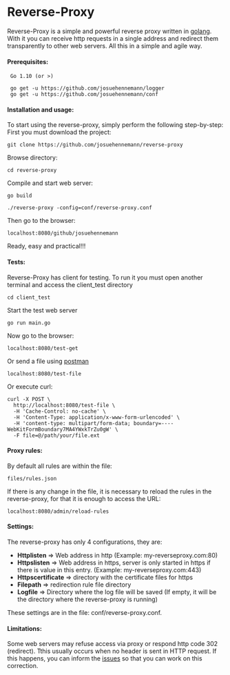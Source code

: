 # Reverse-Proxy

Reverse-Proxy is a simple and powerful reverse proxy written in [golang](https://golang.org/).
With it you can receive http requests in a single address and redirect them transparently to other web servers. All this in a simple and agile way.

#### Prerequisites:
     Go 1.10 (or >)

     go get -u https://github.com/josuehennemann/logger
     go get -u https://github.com/josuehennemann/conf


#### Installation and usage:
To start using the reverse-proxy, simply perform the following step-by-step: 
First you must download the project:

	git clone https://github.com/josuehennemann/reverse-proxy

Browse directory:
   
	cd reverse-proxy

Compile and start web server:

	go build
	
    ./reverse-proxy -config=conf/reverse-proxy.conf

Then go to the browser:

	localhost:8080/github/josuehennemann

Ready, easy and practical!!!

#### Tests:
  Reverse-Proxy has client for testing. To run it you must open another terminal and access the client_test directory

    cd client_test
   
   Start the test web server
   
   	go run main.go

Now go to the browser:

    localhost:8080/test-get

Or send a file using [postman](https://www.getpostman.com/)
    
    localhost:8080/test-file
Or execute curl:
```
curl -X POST \
  http://localhost:8080/test-file \
  -H 'Cache-Control: no-cache' \
  -H 'Content-Type: application/x-www-form-urlencoded' \
  -H 'content-type: multipart/form-data; boundary=----WebKitFormBoundary7MA4YWxkTrZu0gW' \
  -F file=@/path/your/file.ext
```
#### Proxy rules:

By default all rules are within the file:

	files/rules.json

If there is any change in the file, it is necessary to reload the rules in the reverse-proxy, for that it is enough to access the URL:
    
    localhost:8080/admin/reload-rules

#### Settings:
The reverse-proxy has only 4 configurations, they are:
- **Httplisten** => Web address in http (Example: my-reverseproxy.com:80)
- **Httpslisten** => Web address in https, server is only started in https if there is value in this entry. (Example: my-reverseproxy.com:443)
- **Httpscertificate** => directory with the certificate files for https
- **Filepath** => redirection rule file directory
- **Logfile** => Directory where the log file will be saved (If empty, it will be the directory where the reverse-proxy is running)

These settings are in the file: conf/reverse-proxy.conf.


#### Limitations:
Some web servers may refuse access via proxy or respond http code 302 (redirect). Tthis usually occurs when no header is sent in HTTP request. If this happens, you can inform the [issues](https://github.com/josuehennemann/reverse-proxy/issues) so that you can work on this correction.
